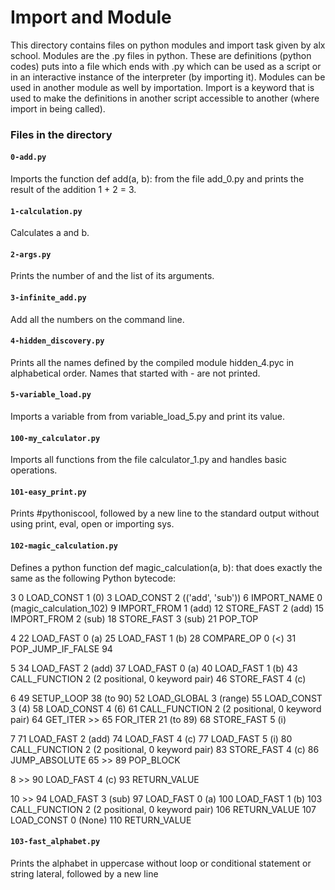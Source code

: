 # Import and Module #
  This directory contains files on python modules and import task given by alx school.
  Modules are the .py files in python. These are definitions (python codes) puts into a file which ends with .py which can be used as a script
or in an interactive instance of the interpreter (by importing it). Modules can be used in another module as well by importation. Import is a keyword that
is used to make the definitions in another script accessible to another (where import in being called).

### Files in the directory ###

#### `0-add.py` ####

  Imports the function def add(a, b): from the file add_0.py and prints the result of the addition 1 + 2 = 3.

#### `1-calculation.py` ####

  Calculates a and b.

#### `2-args.py` ####
  
  Prints the number of and the list of its arguments.

#### `3-infinite_add.py` ####

  Add all the numbers on the command line.

#### `4-hidden_discovery.py` ####

  Prints all the names defined by the compiled module hidden_4.pyc in alphabetical order. Names that started with - are not printed.

#### `5-variable_load.py` ####

  Imports a variable from from variable_load_5.py and print its value.

#### `100-my_calculator.py` ####
 
  Imports all functions from the file calculator_1.py and handles basic operations.

#### `101-easy_print.py` ####

  Prints #pythoniscool, followed by a new line to the standard output without using print, eval, open or importing sys.

#### `102-magic_calculation.py` ####

  Defines a python function def magic_calculation(a, b): that does exactly the same as the following Python bytecode:

   3           0 LOAD_CONST               1 (0)
               3 LOAD_CONST               2 (('add', 'sub'))
               6 IMPORT_NAME              0 (magic_calculation_102)
               9 IMPORT_FROM              1 (add)
              12 STORE_FAST               2 (add)
              15 IMPORT_FROM              2 (sub)
              18 STORE_FAST               3 (sub)
              21 POP_TOP
 
   4          22 LOAD_FAST                0 (a)
              25 LOAD_FAST                1 (b)
              28 COMPARE_OP               0 (<)
              31 POP_JUMP_IF_FALSE       94

   5          34 LOAD_FAST                2 (add)
              37 LOAD_FAST                0 (a)
              40 LOAD_FAST                1 (b)
              43 CALL_FUNCTION            2 (2 positional, 0 keyword pair)
              46 STORE_FAST               4 (c)

   6          49 SETUP_LOOP              38 (to 90)
              52 LOAD_GLOBAL              3 (range)
              55 LOAD_CONST               3 (4)
              58 LOAD_CONST               4 (6)
              61 CALL_FUNCTION            2 (2 positional, 0 keyword pair)
              64 GET_ITER
         >>   65 FOR_ITER                21 (to 89)
              68 STORE_FAST               5 (i)

   7          71 LOAD_FAST                2 (add)
              74 LOAD_FAST                4 (c)
              77 LOAD_FAST                5 (i)
              80 CALL_FUNCTION            2 (2 positional, 0 keyword pair)
              83 STORE_FAST               4 (c)
              86 JUMP_ABSOLUTE           65
         >>   89 POP_BLOCK

   8     >>   90 LOAD_FAST                4 (c)
              93 RETURN_VALUE

 10     >>   94 LOAD_FAST                3 (sub)
             97 LOAD_FAST                0 (a)
             100 LOAD_FAST                1 (b)
             103 CALL_FUNCTION            2 (2 positional, 0 keyword pair)
             106 RETURN_VALUE
             107 LOAD_CONST               0 (None)
             110 RETURN_VALUE

#### `103-fast_alphabet.py` ####
   Prints the alphabet in uppercase without loop or conditional statement or string lateral, followed by a new line
